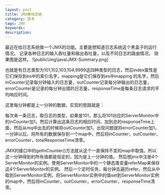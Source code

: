 ```yaml
---
layout: post
title: JMX模块总结
category: 技术
tags: JMX
keywords: 
description: 
---
```



最近在给日志系统做一个JMX的功能。主要是想知道日志系统这个黑盒子的运行情况。
记录各种日志的输入吞吐量和输出吞吐量，以及不同日志的路由情况。
效果图是这样。
![public\img\java\JMX-Summary.png]

也就是有日志类型为101,102,103,104,9999这四种类型的日志，然后index属性是它们保存到es中的索引名字，mapping是它们保存到es中mapping 的名字，然后inCounter记录每分钟输入的日志量，outCounter记录每分钟输出的日志量，errorCounter是记录的每分钟出错的日志量，responseTime是每条日志请求的平均响应时间。

这里每分钟都是上一分钟的数据，实现的思路就是：

每次来一条日志，取日志的类型，如果是101，那么将101对应的ServerMonitor中的inCounter加1，然后计算出这条日志的相应时间，加到总的responseTime上面，然后从mq中出去的时候将outCounter加1，出现问题就将errorCounter加1，一分钟以后，将所有的数据保存到一个map中，然后将inCounter，outCounter，errorCounter，totalResponseTime清零。

JMX的接口中的getInCounter()方法就从这个一直保持不变的map中取值。所以这一分钟得到的所有值都是恒定的，因为是上一分钟的值。
然后想jmx中注册4个ServerMonitor的实例。使用ServerMonitor中的一个静态类变量referMap来保存这4个ServerMonitor的实例。
然后一个定时任务，每分钟去遍历refer，然后从中取到ServerMonitor实例，将ServerMonitor实例中的值set到ServerMonitor实例的map中，然后将inCounter，outCounter，errorCounter，responseTime清零。


